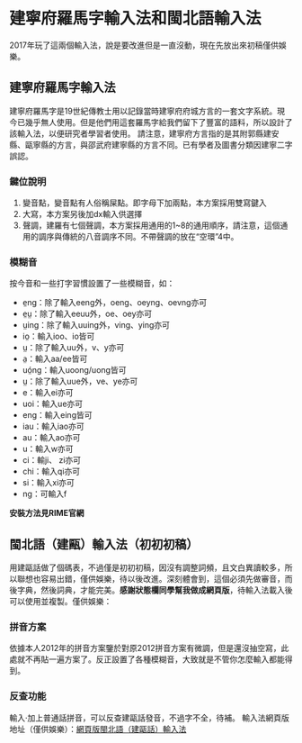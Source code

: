 # 建寧府羅馬字輸入法和閩北語輸入法
2017年玩了這兩個輸入法，說是要改進但是一直沒動，現在先放出來初稿僅供娛樂。
## 建寧府羅馬字輸入法
建寧府羅馬字是19世紀傳教士用以記錄當時建寧府府城方言的一套文字系統。現今已幾乎無人使用。但是他們用這套羅馬字給我們留下了豐富的語料，所以設計了該輸入法，以便研究者學習者使用。
請注意，建寧府方言指的是其附郭縣建安縣、甌寧縣的方言，與邵武府建寧縣的方言不同。已有學者及圖書分類因建寧二字誤認。
### 鍵位說明
1. 變音點，變音點有人俗稱屎點。即字母下加兩點，本方案採用雙寫鍵入
2. 大寫，本方案另後加dx輸入供選擇
3. 聲調，建羅有七個聲調，本方案採用通用的1~8的通用順序，請注意，這個通用的調序與傳統的八音調序不同。不帶聲調的放在“空環”4中。
### 模糊音
按今音和一些打字習慣設置了一些模糊音，如：
- e̤ng：除了輸入eeng外，oeng、oeyng、oevng亦可
- e̤ṳ：除了輸入eeuu外，oe、oey亦可
- ṳing：除了輸入uuing外，ving、ying亦可
- io̤：輸入ioo、io皆可
- ṳ：除了輸入uu外，v、y亦可
- a̤：輸入aa/ee皆可
- uó̤ng：輸入uoong/uong皆可
- ṳ：除了輸入uue外，ve、ye亦可
- e：輸入ei亦可
- uoi：輸入ue亦可
- eng：輸入eing皆可
- iau：輸入iao亦可
- au：輸入ao亦可
- u：輸入w亦可
- ci：輸ji、 zi亦可
- chi：輸入qi亦可
- si：輸入xi亦可
- ng：可輸入f

**安裝方法見RIME官網**

## 閩北語（建甌）輸入法（初初初稿）
用建甌話做了個碼表，不過僅是初初初稿，因沒有調整詞頻，且文白異讀較多，所以聯想也容易出錯，僅供娛樂，待以後改進。深刻體會到，這個必須先做審音，而後字典，然後詞典，才能完美。**感謝狀態欄同學幫我做成網頁版**，待輸入法載入後可以使用並複製。僅供娛樂：
### 拼音方案
依據本人2012年的拼音方案鑒於對原2012拼音方案有微調，但是還沒抽空寫，此處就不再貼一遍方案了。反正設置了各種模糊音，大致就是不管你怎麼輸入都能得到。
### 反查功能
輸入·加上普通話拼音，可以反查建甌話發音，不過字不全，待補。
輸入法網頁版地址（僅供娛樂）：[網頁版閩北語（建甌話）輸入法](http://guingei.mindong.asia/)
